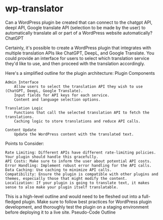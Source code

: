 # wp-translator
Can a WordPress plugin be created that can connect to the chatgpt API, deepl API, Google translate API (selection to be made by the user) to automatically translate all or part of a WordPress website automatically?
ChatGPT

Certainly, it's possible to create a WordPress plugin that integrates with multiple translation APIs like ChatGPT, DeepL, and Google Translate. You could provide an interface for users to select which translation service they'd like to use, and then proceed with the translation accordingly.

Here's a simplified outline for the plugin architecture:
Plugin Components

    Admin Interface
        Allow users to select the translation API they wish to use (ChatGPT, DeepL, Google Translate).
        Input fields for API keys for each service.
        Content and language selection options.

    Translation Logic
        Functions that call the selected translation API to fetch the translations.
        Caching logic to store translations and reduce API calls.

    Content Update
        Update the WordPress content with the translated text.

Points to Consider:

    Rate Limiting: Different APIs have different rate-limiting policies. Your plugin should handle this gracefully.
    API Costs: Make sure to inform the user about potential API costs.
    Error Handling: Implement robust error handling for the API calls.
    Data Caching: Use caching to minimize API calls.
    Compatibility: Ensure the plugin is compatible with other plugins and themes, especially those that might modify the content.
    Localization: If your plugin is going to translate text, it makes sense to also make your plugin itself translatable.

This is a high-level outline and would need to be fleshed out into a full-fledged plugin. Make sure to follow best practices for WordPress plugin development, and thoroughly test the plugin on a staging environment before deploying it to a live site.
Pseudo-Code Outline
